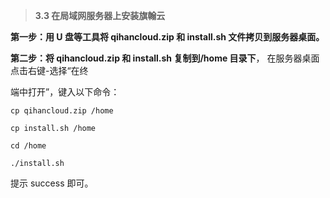 > **3.3 在局域网服务器上安装旗翰云**

**第一步：用 U 盘等工具将 qihancloud.zip 和 install.sh 文件拷贝到服务器桌面。**

**第二步：将 qihancloud.zip 和 install.sh 复制到/home 目录下**， 在服务器桌面点击右键-选择“在终

端中打开”，键入以下命令：

`cp qihancloud.zip /home`

`cp install.sh /home`

`cd /home`

`./install.sh`

提示 success 即可。

